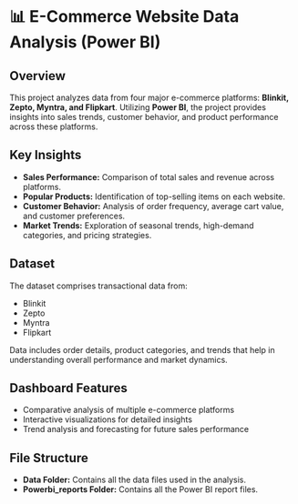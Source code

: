 # 📊 E-Commerce Website Data Analysis (Power BI)

## Overview
This project analyzes data from four major e-commerce platforms: **Blinkit, Zepto, Myntra, and Flipkart**. Utilizing **Power BI**, the project provides insights into sales trends, customer behavior, and product performance across these platforms.

## Key Insights
- **Sales Performance:** Comparison of total sales and revenue across platforms.
- **Popular Products:** Identification of top-selling items on each website.
- **Customer Behavior:** Analysis of order frequency, average cart value, and customer preferences.
- **Market Trends:** Exploration of seasonal trends, high-demand categories, and pricing strategies.

## Dataset
The dataset comprises transactional data from:
- Blinkit
- Zepto
- Myntra
- Flipkart

Data includes order details, product categories, and trends that help in understanding overall performance and market dynamics.

## Dashboard Features
- Comparative analysis of multiple e-commerce platforms
- Interactive visualizations for detailed insights
- Trend analysis and forecasting for future sales performance

## File Structure
- **Data Folder:** Contains all the data files used in the analysis.
- **Powerbi_reports Folder:** Contains all the Power BI report files.
